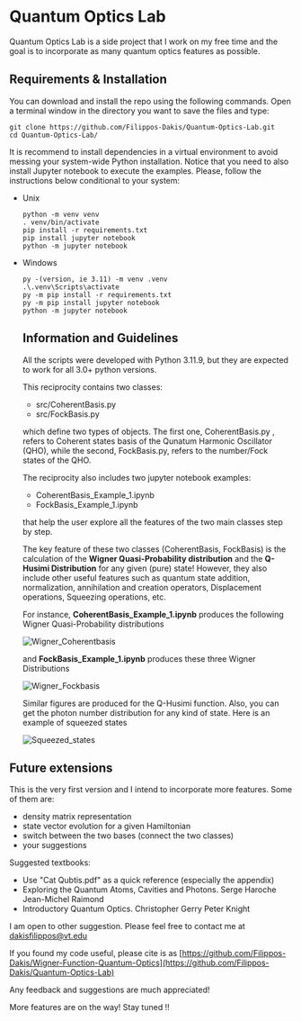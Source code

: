 # Quantum Optics Lab
Quantum Optics Lab is a side project that I work on my free time and the goal is to incorporate as many quantum optics features as possible. 

## Requirements & Installation
You can download and install the repo using the following commands. Open a terminal window in the directory you want to save the files and type:
```
git clone https://github.com/Filippos-Dakis/Quantum-Optics-Lab.git
cd Quantum-Optics-Lab/
```
It is recommend to install dependencies in a virtual environment to avoid messing your system-wide Python installation. Notice that you need to also install Jupyter notebook to execute the examples. Please, follow the instructions below conditional to your system:
- Unix
  ```
  python -m venv venv
  . venv/bin/activate
  pip install -r requirements.txt
  pip install jupyter notebook
  python -m jupyter notebook
  ```
- Windows
  ```
  py -(version, ie 3.11) -m venv .venv
  .\.venv\Scripts\activate
  py -m pip install -r requirements.txt
  py -m pip install jupyter notebook
  python -m jupyter notebook
  ```
  ## Information and Guidelines
  All the scripts were developed with Python 3.11.9, but they are expected to work for all 3.0+ python versions.
  
  This reciprocity contains two classes:
  - src/CoherentBasis.py
  - src/FockBasis.py
  
  which define two types of objects. The first one, CoherentBasis.py , refers to Coherent states basis of the Qunatum Harmonic Oscillator (QHO), while the second, FockBasis.py, refers to the number/Fock states 
  of the QHO.
  
  The reciprocity also includes two jupyter notebook examples:
  - CoherentBasis_Example_1.ipynb
  - FockBasis_Example_1.ipynb
  
  that help the user explore all the features of the two main classes step by step.

  The key feature of these two classes (CoherentBasis, FockBasis) is the calculation of the **Wigner Quasi-Probability distribution** and the **Q-Husimi Distribution** for any given (pure) state! However, they also include other useful features such as quantum state addition, normalization, annihilation and creation operators, Displacement operations, Squeezing operations, etc.

  For instance, **CoherentBasis_Example_1.ipynb** produces the following Wigner Quasi-Probability distributions

  ![Wigner_Coherentbasis](https://github.com/Filippos-Dakis/Quantum-Optics-Lab/assets/114699564/9321c021-48da-45e7-b1c8-04c42e4dcebe)


  and **FockBasis_Example_1.ipynb** produces these three Wigner Distributions

  ![Wigner_Fockbasis](https://github.com/Filippos-Dakis/Quantum-Optics-Lab/assets/114699564/d1ed3e61-2c66-4bb4-a104-997a32807ef4)

  Similar figures are produced for the Q-Husimi function. Also, you can get the photon number distribution for any kind of state. Here is an example of squeezed states

  ![Squeezed_states](https://github.com/Filippos-Dakis/Quantum-Optics-Lab/assets/114699564/b2a510dc-f83b-4a65-a710-4bc26fee797e)

## Future extensions
  This is the very first version and I intend to incorporate more features. Some of them are:  
  - density matrix representation 
  - state vector evolution for a given Hamiltonian
  - switch between the two bases (connect the two classes)
  - your suggestions
 
Suggested textbooks:
- Use "Cat Qubtis.pdf" as a quick reference (especially the appendix)
- Exploring the Quantum Atoms, Cavities and Photons.  Serge Haroche Jean-Michel Raimond
- Introductory Quantum Optics. Christopher Gerry Peter Knight

I am open to other suggestion. Please feel free to contact me at dakisfilippos@vt.edu

If you found my code useful, please cite is as  [https://github.com/Filippos-Dakis/Wigner-Function-Quantum-Optics](https://github.com/Filippos-Dakis/Quantum-Optics-Lab)

Any feedback and suggestions are much appreciated! 

More features are on the way! Stay tuned !!

